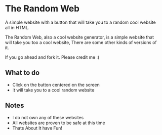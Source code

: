 # The Random Web
A simple website with a button that will take you to a random cool website all in HTML.


The Random Web, also a cool website generator, is a simple website that will take you too a cool website, There are some other kinds of versions of it.

If you go ahead and fork it. Please credit me :)

## What to do
- Click on the button centered on the screen
- It will take you to a cool random website

## Notes
- I do not own any of these websites
- All websites are proven to be safe at this time
- Thats About It have Fun!
